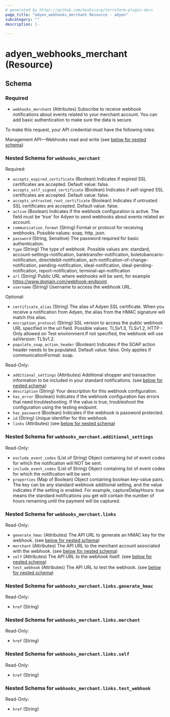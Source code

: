 ```yaml
---
# generated by https://github.com/hashicorp/terraform-plugin-docs
page_title: "adyen_webhooks_merchant Resource - adyen"
subcategory: ""
description: |-
  
---
```


# adyen_webhooks_merchant (Resource)





<!-- schema generated by tfplugindocs -->
## Schema

### Required

- `webhooks_merchant` (Attributes) Subscribe to receive webhook notifications about events related to your merchant account. You can add basic authentication to make sure the data is secure.

To make this request, your API credential must have the following roles:

Management API—Webhooks read and write (see [below for nested schema](#nestedatt--webhooks_merchant))

<a id="nestedatt--webhooks_merchant"></a>
### Nested Schema for `webhooks_merchant`

Required:

- `accepts_expired_certificate` (Boolean) Indicates if expired SSL certificates are accepted. Default value: false.
- `accepts_self_signed_certificate` (Boolean) Indicates if self-signed SSL certificates are accepted. Default value: false.
- `accepts_untrusted_root_certificate` (Boolean) Indicates if untrusted SSL certificates are accepted. Default value: false.
- `active` (Boolean) Indicates if the webhook configuration is active. The field must be 'true' for Adyen to send webhooks about events related an account.
- `communication_format` (String) Format or protocol for receiving webhooks. Possible values: soap, http, json.
- `password` (String, Sensitive) The password required for basic authentication.
- `type` (String) The type of webhook. Possible values are: standard, account-settings-notification, banktransfer-notification, boletobancario-notification, directdebit-notification, ach-notification-of-change-notification, pending-notification, ideal-notification, ideal-pending-notification, report-notification, terminal-api-notification
- `url` (String) Public URL where webhooks will be sent, for example https://www.domain.com/webhook-endpoint.
- `username` (String) Username to access the webhook URL.

Optional:

- `certificate_alias` (String) The alias of Adyen SSL certificate. When you receive a notification from Adyen, the alias from the HMAC signature will match this alias.
- `encryption_protocol` (String) SSL version to access the public webhook URL specified in the url field. Possible values: TLSv1.3, TLSv1.2, HTTP - Only allowed on Test environment.If not specified, the webhook will use sslVersion: TLSv1.2.
- `populate_soap_action_header` (Boolean) Indicates if the SOAP action header needs to be populated. Default value: false. Only applies if communicationFormat: soap.

Read-Only:

- `additional_settings` (Attributes) Additional shopper and transaction information to be included in your standard notifications. (see [below for nested schema](#nestedatt--webhooks_merchant--additional_settings))
- `description` (String) Your description for this webhook configuration.
- `has_error` (Boolean) Indicates if the webhook configuration has errors that need troubleshooting. If the value is true, troubleshoot the configuration using the testing endpoint.
- `has_password` (Boolean) Indicates if the webhook is password protected.
- `id` (String) Unique identifier for this webhook.
- `links` (Attributes) (see [below for nested schema](#nestedatt--webhooks_merchant--links))

<a id="nestedatt--webhooks_merchant--additional_settings"></a>
### Nested Schema for `webhooks_merchant.additional_settings`

Read-Only:

- `exclude_event_codes` (List of String) Object containing list of event codes for which the notification will NOT be sent.
- `include_event_codes` (List of String) Object containing list of event codes for which the notification will be sent.
- `properties` (Map of Boolean) Object containing boolean key-value pairs. The key can be any standard webhook additional setting, and the value indicates if the setting is enabled. For example, captureDelayHours: true means the standard notifications you get will contain the number of hours remaining until the payment will be captured.


<a id="nestedatt--webhooks_merchant--links"></a>
### Nested Schema for `webhooks_merchant.links`

Read-Only:

- `generate_hmac` (Attributes) The API URL to generate an HMAC key for the webhook. (see [below for nested schema](#nestedatt--webhooks_merchant--links--generate_hmac))
- `merchant` (Attributes) The API URL to the merchant account associated with the webhook. (see [below for nested schema](#nestedatt--webhooks_merchant--links--merchant))
- `self` (Attributes) The API URL to the webhook itself. (see [below for nested schema](#nestedatt--webhooks_merchant--links--self))
- `test_webhook` (Attributes) The API URL to test the webhook. (see [below for nested schema](#nestedatt--webhooks_merchant--links--test_webhook))

<a id="nestedatt--webhooks_merchant--links--generate_hmac"></a>
### Nested Schema for `webhooks_merchant.links.generate_hmac`

Read-Only:

- `href` (String)


<a id="nestedatt--webhooks_merchant--links--merchant"></a>
### Nested Schema for `webhooks_merchant.links.merchant`

Read-Only:

- `href` (String)


<a id="nestedatt--webhooks_merchant--links--self"></a>
### Nested Schema for `webhooks_merchant.links.self`

Read-Only:

- `href` (String)


<a id="nestedatt--webhooks_merchant--links--test_webhook"></a>
### Nested Schema for `webhooks_merchant.links.test_webhook`

Read-Only:

- `href` (String)

